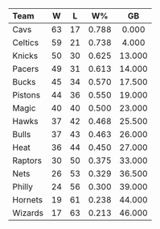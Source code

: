 | Team                             |  W  |  L  |  W%   |   GB   |
|:---------------------------------|:---:|:---:|:-----:|:------:|
| [](/r/clevelandcavs) Cavs        | 63  | 17  | 0.788 | 0.000  |
| [](/r/bostonceltics) Celtics     | 59  | 21  | 0.738 | 4.000  |
| [](/r/nyknicks) Knicks           | 50  | 30  | 0.625 | 13.000 |
| [](/r/pacers) Pacers             | 49  | 31  | 0.613 | 14.000 |
| [](/r/mkebucks) Bucks            | 45  | 34  | 0.570 | 17.500 |
| [](/r/detroitpistons) Pistons    | 44  | 36  | 0.550 | 19.000 |
| [](/r/orlandomagic) Magic        | 40  | 40  | 0.500 | 23.000 |
| [](/r/atlantahawks) Hawks        | 37  | 42  | 0.468 | 25.500 |
| [](/r/chicagobulls) Bulls        | 37  | 43  | 0.463 | 26.000 |
| [](/r/heat) Heat                 | 36  | 44  | 0.450 | 27.000 |
| [](/r/torontoraptors) Raptors    | 30  | 50  | 0.375 | 33.000 |
| [](/r/gonets) Nets               | 26  | 53  | 0.329 | 36.500 |
| [](/r/sixers) Philly             | 24  | 56  | 0.300 | 39.000 |
| [](/r/charlottehornets) Hornets  | 19  | 61  | 0.238 | 44.000 |
| [](/r/washingtonwizards) Wizards | 17  | 63  | 0.213 | 46.000 |